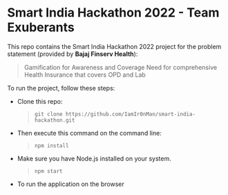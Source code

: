 # Smart India Hackathon 2022 - Team Exuberants

This repo contains the Smart India Hackathon 2022 project for the problem statement (provided by **Bajaj Finserv Health**):

> Gamification for Awareness and Coverage Need for comprehensive Health Insurance that covers OPD and Lab

To run the project, follow these steps:

- Clone this repo:

  > `git clone https://github.com/IamIr0nMan/smart-india-hackathon.git`

- Then execute this command on the command line:

  > `npm install`

- Make sure you have Node.js installed on your system.

  > `npm start`

- To run the application on the browser
